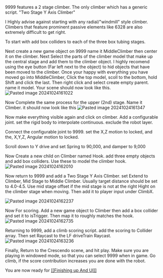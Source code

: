 9999 features a 2 stage climber. The only climber which has a generic script. "Two Stage Y Axis Climber"

I Highly advise against starting with any radial/"windmill" style climber. Climbers that feature prominent passive elements like 6328 are also extremely difficult to get right.

To start with add box colliders to each of the three box tubing stages.

Next create a new game object on 9999 name it MiddleClimber then center it on the climber.
Next Select the parts of the climber model that make up the central stage and add them to the climber object. I highly recomend using the eye button (Far left next to the object) to hid objects that have been moved to the climber. Once your happy with everything you have moved go into MiddleClimber, Click the top model, scoll to the bottom, hold Shift and click the last. Then right click and select create empty parent. name it model.
Your scene should now look like this.
![Pasted image 20241024161022](https://github.com/user-attachments/assets/06ea7bd7-89bf-4a9a-9a2c-be6198d21965)


Now Complete the same process for the upper (2nd) stage. Name it Climber.
it should now look like this
![Pasted image 20241024161347](https://github.com/user-attachments/assets/bef621f9-c91e-4f46-9239-9a87cc9f19e3)


Now make everything visible again and click on climber. Add a configurable joint. set the rigid body to interpolate continuous. exclude the robot layer.

Connect the configurable joint to 9999. set the X,Z motion to locked, and the, X,Y,Z, Angular motion to locked.

Scroll down to Y drive and set Spring to 90,000, and damper to 9,000

Now Create a new child on Climber named Hook. add three empty objects and add box colliders. Use these to model the climber hook.
![Pasted image 20241024162010](https://github.com/user-attachments/assets/9cdd2e9e-acdb-43fc-a65b-cbfef7c126e0)

Now return to 9999 and add a Two Stage Y Axis Climber.
set Extend to Climber, Mid Stage to Middle Climber. Usually target distance should be set to 4.0-4.5. Use mid stage offset if the mid stage is not at the right Hight on the climber stage when moving. Then add it to player input under ClimbX.

![Pasted image 20241024162237](https://github.com/user-attachments/assets/d892eb45-ffac-4240-9cfc-e1378fed65c0)


Now For scoring. Add a new game object to Climber then add a box collider and set it to isTrigger. Then map it to roughly matches the hook.
![Pasted image 20241024162735](https://github.com/user-attachments/assets/bb85eb08-b56d-4351-9e46-6ab8eaadff1f)


Returning to 9999, add a climb scoring script. add the scoring to Collider array. Then set Raycast to the LF driveTrain Raycast.
![Pasted image 20241024163236](https://github.com/user-attachments/assets/d0215fd8-a4fa-486e-9577-6b66f7cec312)


Finally, Return to the Crescendo scene, and hit play. Make sure you are playing in windowed mode, so that you can select 9999 when in game. Go climb, if the score contribution increases you are done with the robot.

You are now ready for [[[Finishing up And UI]]](https://github.com/masonmm3/MoSim2022Mod/blob/main/MoSimDocs/Finishing%20up%20And%20UI.md)
